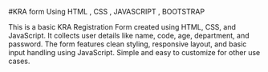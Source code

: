 #KRA form Using HTML , CSS , JAVASCRIPT , BOOTSTRAP

This is a basic KRA Registration Form created using HTML, CSS, and JavaScript. It collects user details like name, code, age, department, and password. The form features clean styling, responsive layout, and basic input handling using JavaScript. Simple and easy to customize for other use cases.
